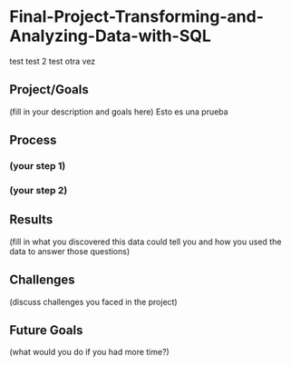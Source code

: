 # Final-Project-Transforming-and-Analyzing-Data-with-SQL
test test 2 test otra vez
## Project/Goals
(fill in your description and goals here)
Esto es una prueba

## Process
### (your step 1)
### (your step 2)

## Results
(fill in what you discovered this data could tell you and how you used the data to answer those questions)

## Challenges 
(discuss challenges you faced in the project)

## Future Goals
(what would you do if you had more time?)
